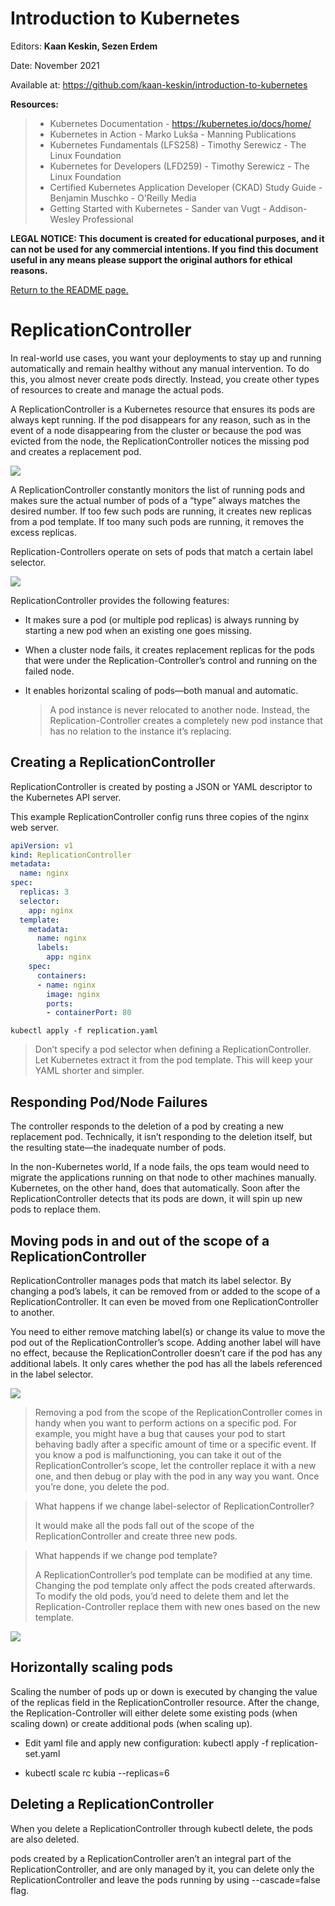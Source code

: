 # Introduction to Kubernetes

Editors: **Kaan Keskin, Sezen Erdem**

Date: November 2021

Available at: https://github.com/kaan-keskin/introduction-to-kubernetes

**Resources:**

> - Kubernetes Documentation - https://kubernetes.io/docs/home/
> - Kubernetes in Action - Marko Lukša - Manning Publications
> - Kubernetes Fundamentals (LFS258) - Timothy Serewicz - The Linux Foundation
> - Kubernetes for Developers (LFD259) - Timothy Serewicz - The Linux Foundation
> - Certified Kubernetes Application Developer (CKAD) Study Guide - Benjamin Muschko - O'Reilly Media
> - Getting Started with Kubernetes - Sander van Vugt - Addison-Wesley Professional

**LEGAL NOTICE: This document is created for educational purposes, and it can not be used for any commercial intentions. If you find this document useful in any means please support the original authors for ethical reasons.** 

[Return to the README page.](README.md)

# ReplicationController

In real-world use cases, you want your deployments to stay up and running automatically and remain healthy without any manual intervention. To do this, you almost never create pods directly. Instead, you create other types of resources to create and manage the actual pods.

A ReplicationController is a Kubernetes resource that ensures its pods are always kept running. If the pod disappears for any reason, such as in the event of a node disappearing from the cluster or because the pod was evicted from the node, the ReplicationController notices the missing pod and creates a replacement pod.

<img src=".\images\p3_replicationcontroller_createpod.jpg"/>

A ReplicationController constantly monitors the list of running pods and makes sure the actual number of pods of a “type” always matches the desired number. If too few such pods are running, it creates new replicas from a pod template. If too many such pods are running, it removes the excess replicas.

Replication-Controllers operate on sets of pods that match a certain label selector.

<img src=".\images\p3_replicationcontroller_reconciliation_loop.jpg"/>

ReplicationController provides the following features:

* It makes sure a pod (or multiple pod replicas) is always running by starting a new pod when an existing one goes missing.
* When a cluster node fails, it creates replacement replicas for the pods that were under the Replication-Controller’s control and running on the failed node.
* It enables horizontal scaling of pods—both manual and automatic.

    > A pod instance is never relocated to another node. Instead, the Replication-Controller creates a completely new pod instance that has no relation to the instance it’s replacing.

## Creating a ReplicationController

ReplicationController is created by posting a JSON or YAML descriptor to the Kubernetes API server.

This example ReplicationController config runs three copies of the nginx web server.

```yaml
apiVersion: v1
kind: ReplicationController
metadata:
  name: nginx
spec:
  replicas: 3
  selector:
    app: nginx
  template:
    metadata:
      name: nginx
      labels:
        app: nginx
    spec:
      containers:
      - name: nginx
        image: nginx
        ports:
        - containerPort: 80
```

```shell
kubectl apply -f replication.yaml
```

> Don’t specify a pod selector when defining a ReplicationController. Let Kubernetes extract it from the pod template. This will keep your YAML shorter and simpler.

## Responding Pod/Node Failures

The controller responds to the deletion of a pod by creating a new replacement pod. Technically, it isn’t responding to the deletion itself, but the resulting state—the inadequate number of pods.

In the non-Kubernetes world, If a node fails, the ops team would need to migrate the applications running on that node to other machines manually. Kubernetes, on the other hand, does that automatically. Soon after the ReplicationController detects that its pods are down, it will spin up new pods to replace them.

## Moving pods in and out of the scope of a ReplicationController

ReplicationController manages pods that match its label selector. By changing a pod’s labels, it can be removed from or added to the scope of a ReplicationController. It can even be moved from one ReplicationController to another.

You need to either remove matching label(s) or change its value to move the pod out of the ReplicationController’s scope. Adding another label will have no effect, because the ReplicationController doesn’t care if the pod has any additional labels. It only cares whether the pod has all the labels referenced in the label selector.

<img src=".\images\p3_replicationcontroller_change_pod_label.jpg"/>

> Removing a pod from the scope of the ReplicationController comes in handy when you want to perform actions on a specific pod. For example, you might have a bug that causes your pod to start behaving badly after a specific amount of time or a specific event. If you know a pod is malfunctioning, you can take it out of the ReplicationController’s scope, let the controller replace it with a new one, and then debug or play with the pod in any way you want. Once you’re done, you delete the pod.

> What happens if we change label-selector of ReplicationController? 
> 
> It would make all the pods fall out of the scope of the ReplicationController and create three new pods.

> What happends if we change pod template?
>
> A ReplicationController’s pod template can be modified at any time. Changing the pod template only affect the pods created afterwards. To modify the old pods, you’d need to delete them and let the Replication-Controller replace them with new ones based on the new template.

<img src=".\images\p3_replicationcontroller_change_pod_template.jpg"/>

## Horizontally scaling pods

Scaling the number of pods up or down is executed by changing the value of the replicas field in the ReplicationController resource. After the change, the Replication-Controller will either delete some existing pods (when scaling down) or create additional pods (when scaling up).

* Edit yaml file and apply new configuration: kubectl apply -f replication-set.yaml

* kubectl scale rc kubia --replicas=6

## Deleting a ReplicationController

When you delete a ReplicationController through kubectl delete, the pods are also deleted. 

pods created by a ReplicationController aren’t an integral part of the ReplicationController, and are only managed by it, you can delete only the ReplicationController and leave the pods running by using --cascade=false flag.
